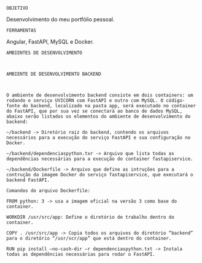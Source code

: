     OBJETIVO 

 

Desenvolvimento do meu portfólio pessoal. 

 

    FERRAMENTAS 

 

Angular, FastAPI, MySQL e Docker. 

 

    AMBIENTES DE DESENVOLVIMENTO 

 

    AMBIENTE DE DESENVOLVIMENTO BACKEND 

 

	O ambiente de desenvolvimento backend consiste em dois containers: um rodando o serviço UVICORN com FastAPI e outro com MySQL. O código-fonte do backend, localizado na pasta app, será executado no container do FastAPI, que por sua vez se conectará ao banco de dados MySQL, abaixo serão listados os elementos do ambiente de desenvolvimento do backend: 

    ~/backend -> Diretório raiz do backend, contendo os arquivos necessários para a execução do serviço FastAPI e sua configuração no Docker. 

    ~/backend/dependenciaspython.txr -> Arquivo que lista todas as dependências necessárias para a execução do container fastapiservice. 

    ~/backend/Dockerfile -> Arquivo que define as intruções para a contrução da imagem Docker do serviço fastapiservice, que executará o backend FastAPI. 

    Comandos do arquivo Dockerfile: 

    FROM python: 3 -> usa a imagem oficial na versão 3 como base do container. 

    WORKDIR /usr/src/app: Define o diretório de trabalho dentro do container. 

    COPY . /usr/src/app -> Copia todos os arquivos do diretório “backend” para o diretório “/usr/scr/app” que está dentro do container. 

    RUN pip install –no-cash-dir –r dependenciaspython.txt -> Instala todas as dependências necessárias para rodar o FastAPI. 

	 
